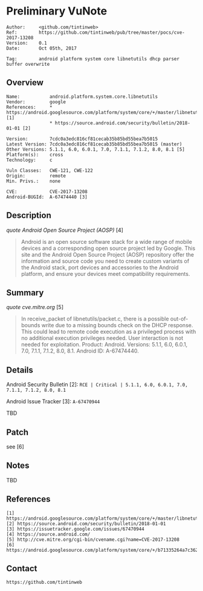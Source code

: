 Preliminary VuNote
==================

    Author:     <github.com/tintinweb>
    Ref:        https://github.com/tintinweb/pub/tree/master/pocs/cve-2017-13208
    Version:    0.1
    Date:       Oct 05th, 2017

    Tag:        android platform system core libnetutils dhcp parser buffer overwrite

Overview
--------

    Name:           android.platform.system.core.libnetutils
    Vendor:         google
    References:     * https://android.googlesource.com/platform/system/core/+/master/libnetutils [1]
                    * https://source.android.com/security/bulletin/2018-01-01 [2]

    Version:        7cdc0a3edc816cf81cecab35b85bd55bea7b5015
    Latest Version: 7cdc0a3edc816cf81cecab35b85bd55bea7b5015 (master)
    Other Versions: 5.1.1, 6.0, 6.0.1, 7.0, 7.1.1, 7.1.2, 8.0, 8.1 [5]
    Platform(s):    cross
    Technology:     c

    Vuln Classes:   CWE-121, CWE-122
    Origin:         remote
    Min. Privs.:    none

    CVE:            CVE-2017-13208
    Android-BUGId:  A-67474440 [3]


Description
---------

*quote Android Open Source Project (AOSP)* [4]
> Android is an open source software stack for a wide range of mobile devices and a corresponding open source project led by Google. This site and the Android Open Source Project (AOSP) repository offer the information and source code you need to create custom variants of the Android stack, port devices and accessories to the Android platform, and ensure your devices meet compatibility requirements.

Summary
-------

*quote cve.mitre.org* [5]
> In receive_packet of libnetutils/packet.c, there is a possible out-of-bounds write due to a missing bounds check on the DHCP response. This could lead to remote code execution as a privileged process with no additional execution privileges needed. User interaction is not needed for exploitation. Product: Android. Versions: 5.1.1, 6.0, 6.0.1, 7.0, 7.1.1, 7.1.2, 8.0, 8.1. Android ID: A-67474440.

Details
-------

Android Security Bulletin [2]:  `RCE | Critical | 5.1.1, 6.0, 6.0.1, 7.0, 7.1.1, 7.1.2, 8.0, 8.1`

Android Issue Tracker [3]: `A-67470944`

TBD


Patch
-----

see [6]

Notes
-----

TBD

References
----------

	[1] https://android.googlesource.com/platform/system/core/+/master/libnetutils
	[2] https://source.android.com/security/bulletin/2018-01-01
	[3] https://issuetracker.google.com/issues/67470944
	[4] https://source.android.com/
	[5] http://cve.mitre.org/cgi-bin/cvename.cgi?name=CVE-2017-13208
	[6] https://android.googlesource.com/platform/system/core/+/b71335264a7c3629f80b7bf1f87375c75c42d868

Contact
-------

	https://github.com/tintinweb
